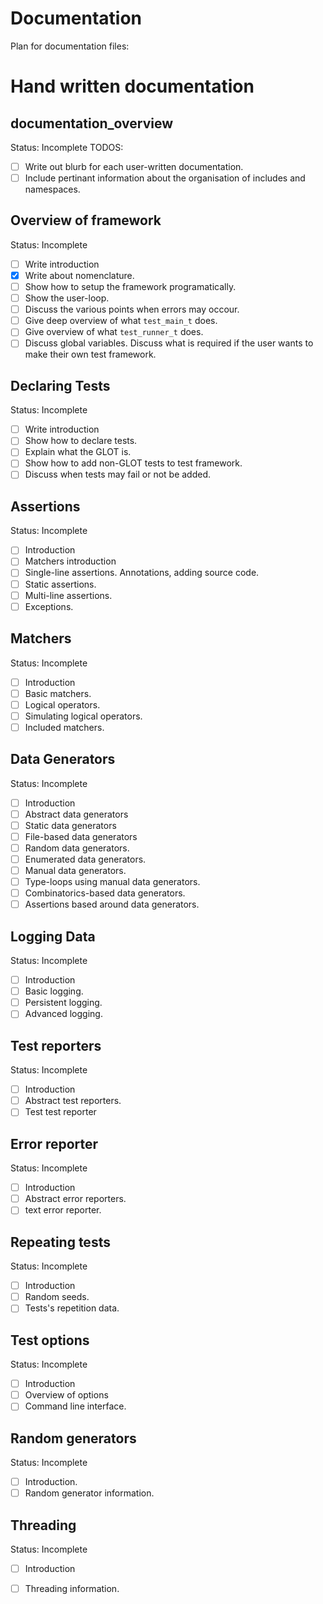# Documentation

Plan for documentation files:

# Hand written documentation

## documentation_overview 
Status: Incomplete
TODOS:
- [ ] Write out blurb for each user-written documentation.
- [ ] Include pertinant information about the organisation of includes and namespaces.

## Overview of framework
Status: Incomplete
- [ ] Write introduction
- [x] Write about nomenclature.
- [ ] Show how to setup the framework programatically.
- [ ] Show the user-loop.
- [ ] Discuss the various points when errors may occour.
- [ ] Give deep overview of what `test_main_t` does.
- [ ] Give overview of what `test_runner_t` does.
- [ ] Discuss global variables. Discuss what is required if the user wants to make their own test framework.

## Declaring Tests
Status: Incomplete
- [ ] Write introduction
- [ ] Show how to declare tests.
- [ ] Explain what the GLOT is.
- [ ] Show how to add non-GLOT tests to test framework.
- [ ] Discuss when tests may fail or not be added.

## Assertions
Status: Incomplete
- [ ] Introduction
- [ ] Matchers introduction
- [ ] Single-line assertions. Annotations, adding source code.
- [ ] Static assertions.
- [ ] Multi-line assertions.
- [ ] Exceptions.

## Matchers
Status: Incomplete
- [ ] Introduction
- [ ] Basic matchers.
- [ ] Logical operators.
- [ ] Simulating logical operators.
- [ ] Included matchers.

## Data Generators
Status: Incomplete
- [ ] Introduction
- [ ] Abstract data generators
- [ ] Static data generators
- [ ] File-based data generators
- [ ] Random data generators.
- [ ] Enumerated data generators.
- [ ] Manual data generators.
- [ ] Type-loops using manual data generators.
- [ ] Combinatorics-based data generators.
- [ ] Assertions based around data generators.

## Logging Data
Status: Incomplete
- [ ] Introduction
- [ ] Basic logging.
- [ ] Persistent logging.
- [ ] Advanced logging.

## Test reporters
Status: Incomplete
- [ ] Introduction
- [ ] Abstract test reporters.
- [ ] Test test reporter

## Error reporter
Status: Incomplete
- [ ] Introduction
- [ ] Abstract error reporters.
- [ ] text error reporter.

## Repeating tests
Status: Incomplete
- [ ] Introduction
- [ ] Random seeds.
- [ ] Tests's repetition data.

## Test options
Status: Incomplete
- [ ] Introduction
- [ ] Overview of options
- [ ] Command line interface.

## Random generators
Status: Incomplete
- [ ] Introduction.
- [ ] Random generator information.

## Threading
Status: Incomplete
- [ ] Introduction
- [ ] Threading information.



